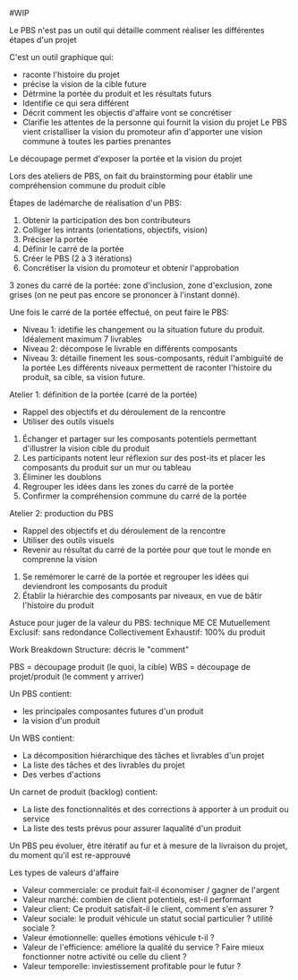 #WIP

Le PBS n'est pas un outil qui détaille comment réaliser les différentes étapes d'un projet

C'est un outil graphique qui:
- raconte l'histoire du projet
- précise la vision de la cible future
- Détrmine la portée du produit et les résultats futurs
- Identifie ce qui sera différent
- Décrit comment les objectis d'affaire vont se concrétiser
- Clarifie les attentes de la personne qui fournit la vision du projet
Le PBS vient cristalliser la vision du promoteur afin d'apporter une vision commune à toutes les parties prenantes

Le découpage permet d'exposer la portée et la vision du projet

Lors des ateliers de PBS, on fait du brainstorming pour établir une compréhension commune du produit cible

Étapes de ladémarche de réalisation d'un PBS:
1. Obtenir la participation des bon contributeurs
2. Colliger les intrants (orientations, objectifs, vision)
3. Préciser la portée
4. Définir le carré de la portée
5. Créer le PBS (2 à 3 itérations)
6. Concrétiser la vision du promoteur et obtenir l'approbation

3 zones du carré de la portée: zone d'inclusion, zone d'exclusion, zone grises (on ne peut pas encore se prononcer à l'instant donné).

Une fois le carré de la portée effectué, on peut faire le PBS:
- Niveau 1: idetifie les changement ou la situation future du produit. Idéalement maximum 7 livrables
- Niveau 2: décompose le livrable en différents composants
- Niveau 3: détaille finement les sous-composants, réduit l'ambiguïté de la portée
Les différents niveaux permettent de raconter l'histoire du produit, sa cible, sa vision future.

Atelier 1: définition de la portée (carré de la portée)
- Rappel des objectifs et du déroulement de la rencontre
- Utiliser des outils visuels

1. Échanger et partager sur les composants potentiels permettant d'illustrer la vision cible du produit
2. Les participants notent leur réflexion sur des post-its et placer les composants du produit sur un mur ou tableau
3. Éliminer les doublons
4. Regrouper les idées dans les zones du carré de la portée
5. Confirmer la compréhension commune du carré de la portée

Atelier 2: production du PBS
- Rappel des objectifs et du déroulement de la rencontre
- Utiliser des outils visuels
- Revenir au résultat du carré de la portée pour que tout le monde en comprenne la vision

1. Se remémorer le carré de la portée et regrouper les idées qui deviendront les composants du produit
2. Établir la hiérarchie des composants par niveaux, en vue de bâtir l'histoire du produit


Astuce pour juger de la valeur du PBS: technique ME CE
Mutuellement Exclusif: sans redondance
Collectivement Exhaustif: 100% du produit




Work Breakdown Structure: décris le "comment"

PBS = découpage produit (le quoi, la cible)
WBS = découpage de projet/produit (le comment y arriver)

Un PBS contient:
- les principales composantes futures d'un produit
- la vision d'un produit

Un WBS contient:
- La décomposition hiérarchique des tâches et livrables d'un projet
- La liste des tâches et des livrables du projet
- Des verbes d'actions

Un carnet de produit (backlog) contient:
- La liste des fonctionnalités et des corrections à apporter à un produit ou service
- La liste des tests prévus pour assurer laqualité d'un produit

Un PBS peu évoluer, être itératif au fur et à mesure de la livraison du projet, du moment qu'il est re-approuvé



Les types de valeurs d'affaire
- Valeur commerciale: ce produit fait-il économiser / gagner de l'argent
- Valeur marché: combien de client potentiels, est-il performant
- Valeur client: Ce produit satisfait-il le client, comment s'en assurer ?
- Valeur sociale: le produit véhicule un statut social particulier ? utilité sociale ?
- Valeur émotionnelle: quelles émotions véhicule t-il ?
- Valeur de l'efficience: améliore la qualité du service ? Faire mieux fonctionner notre activité ou celle du client ?
- Valeur temporelle: inviestissement profitable pour le futur ?